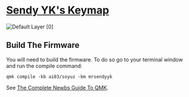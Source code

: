 # [Sendy YK's Keymap](https://github.com/mrsendyyk/my_qmk/tree/master/ai03_soyuz_numpad)

![Default Layer [0]](https://raw.githubusercontent.com/mrsendyyk/my_qmk/master/ai03_soyuz_numpad/assets/ai03_soyuz_mrsendyyk.png)

## Build The Firmware

You will need to build the firmware. To do so go to your terminal window and run the compile command:

    qmk compile -kb ai03/soyuz -km mrsendyyk

See [The Complete Newbs Guide To QMK](https://docs.qmk.fm/#/newbs).
